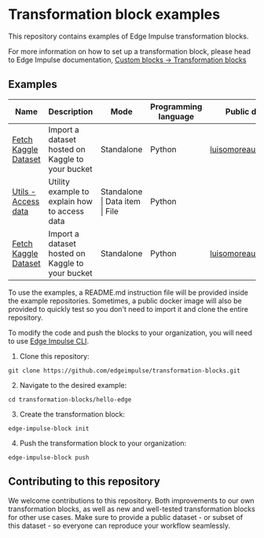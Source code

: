 # Transformation block examples

This repository contains examples of Edge Impulse transformation blocks.

For more information on how to set up a transformation block, please head to Edge Impulse documentation, [Custom blocks -> Transformation blocks](https://docs.edgeimpulse.com/docs/edge-impulse-studio/organizations/custom-blocks/transformation-blocks)

## Examples

<table>
  <thead>
    <tr>
      <th>Name</th>
      <th>Description</th>
      <th>Mode</th>
      <th>Programming language</th>
      <th>Public docker image (optional)</th>
    </tr>
  </thead>
  <tbody>
    <tr>
      <td><a href="/fetch-kaggle-dataset/">Fetch Kaggle Dataset</a></td>
      <td>Import a dataset hosted on Kaggle to your bucket</td>
      <td>Standalone</td>
      <td>Python</td>
      <td><a href="https://hub.docker.com/r/luisomoreau/ei_fetch_kaggle_dataset" target="_blank">luisomoreau/ei_fetch_kaggle_dataset:v1</a></td>
    </tr>
     <tr>
      <td><a href="/utils-access-data/">Utils - Access data</a></td>
      <td>Utility example to explain how to access data</td>
      <td>Standalone | Data item | File</td>
      <td>Python</td>
      <td></td>
    </tr>
    <tr>
      <td><a href="/fetch-kaggle-dataset/">Fetch Kaggle Dataset</a></td>
      <td>Import a dataset hosted on Kaggle to your bucket</td>
      <td>Standalone</td>
      <td>Python</td>
      <td><a href="https://hub.docker.com/r/luisomoreau/ei_fetch_kaggle_dataset" target="_blank">luisomoreau/ei_fetch_kaggle_dataset:v1</a></td>
    </tr>
  </tbody>
</table>

To use the examples, a README.md instruction file will be provided inside the example repositories. Sometimes, a public docker image will also be provided to quickly test so you don't need to import it and clone the entire repository.

To modify the code and push the blocks to your organization, you will need to use [Edge Impulse CLI](https://docs.edgeimpulse.com/docs/tools/edge-impulse-cli).

1. Clone this repository:

```
git clone https://github.com/edgeimpulse/transformation-blocks.git
```

2. Navigate to the desired example:

```
cd transformation-blocks/hello-edge
```

3. Create the transformation block:

```
edge-impulse-block init
```

4. Push the transformation block to your organization:

```
edge-impulse-block push
```

## Contributing to this repository

We welcome contributions to this repository. Both improvements to our own transformation blocks, as well as new and well-tested transformation blocks for other use cases. Make sure to provide a public dataset - or subset of this dataset - so everyone can reproduce your workflow seamlessly.
